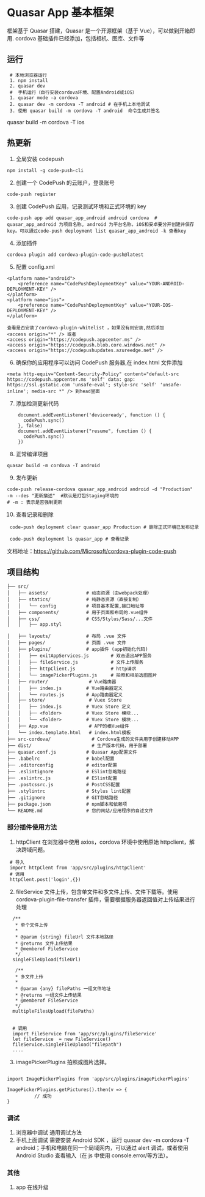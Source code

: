 # Quasar App 基本框架

框架基于 Quasar 搭建，Quasar 是一个开源框架（基于 Vue），可以做到开箱即用.
cordova 基础插件已经添加，包括相机、图库、文件等

## 运行

```
 # 本地浏览器运行
 1. npm install
 2. quasar dev
 #  手机运行（自行安装cordova环境、配置Android或iOS）
 1. quasar mode -a cordova
 2. quasar dev -m cordova -T android # 在手机上本地调试
 3. 使用 quasar build -m cordova -T android  命令生成并签名

```

quasar build -m cordova -T ios

## 热更新

1. 全局安装 codepush

```
npm install -g code-push-cli

```

2. 创建一个 CodePush 的云账户，登录账号

```
code-push register

```

3. 创建 CodePush 应用，记录测试环境和正式环境的 key

```
code-push app add quasar_app_android android cordova  # quasar_app_android 为项目名称, android 为平台名称，iOS和安卓要分开创建并保存key。可以通过code-push deployment list quasar_app_android -k 查看key

```

4. 添加插件

```
cordova plugin add cordova-plugin-code-push@latest

```

5. 配置 config.xml

```
<platform name="android">
    <preference name="CodePushDeploymentKey" value="YOUR-ANDROID-DEPLOYMENT-KEY" />
</platform>
<platform name="ios">
    <preference name="CodePushDeploymentKey" value="YOUR-IOS-DEPLOYMENT-KEY" />
</platform>

查看是否安装了cordova-plugin-whitelist ，如果没有则安装,然后添加
<access origin="*" /> 或者
<access origin="https://codepush.appcenter.ms" />
<access origin="https://codepush.blob.core.windows.net" />
<access origin="https://codepushupdates.azureedge.net" />

```

6. 确保你的应用程序可以访问 CodePush 服务器,在 index.html 文件添加

```
<meta http-equiv="Content-Security-Policy" content="default-src https://codepush.appcenter.ms 'self' data: gap: https://ssl.gstatic.com 'unsafe-eval'; style-src 'self' 'unsafe-inline'; media-src *" /> 到head里面

```

7. 添加检测更新代码

```
    document.addEventListener('deviceready', function () {
      codePush.sync()
    }, false)
    document.addEventListener("resume", function () {
      codePush.sync()
    })

```

8. 正常编译项目

```
quasar build -m cordova -T android

```

9. 发布更新

```
code-push release-cordova quasar_app_android android -d "Production"  -m --des "更新描述"  #默认是打包Staging环境的
# -m : 表示是否强制更新
```

10. 查看记录和删除

```
 code-push deployment clear quasar_app Production # 删除正式环境已发布记录

 code-push deployment ls quasar_app # 查看记录

```

文档地址：https://github.com/Microsoft/cordova-plugin-code-push

## 项目结构

```
├── src/
│   ├── assets/              # 动态资源（由webpack处理）
│   ├── statics/             # 纯静态资源（直接复制）
│   │   └── config           # 项目基本配置,接口地址等
│   ├── components/          # 用于页面和布局的.vue组件
│   ├── css/                 # CSS/Stylus/Sass/...文件
│   │   ├── app.styl

│   ├── layouts/             # 布局 .vue 文件
│   ├── pages/               # 页面 .vue 文件
│   ├── plugins/             # app插件 (app初始化代码)
│   │   ├── exitAppServices.js        # 双击退出APP服务
│   │   ├── fileService.js            # 文件上传服务
│   │   ├── httpClient.js             # http请求
│   │   └── imagePickerPlugins.js     # 拍照和相册选图图片
│   ├── router/               # Vue路由器
│   │   ├── index.js         # Vue路由器定义
│   │   └── routes.js        # App路由器定义
│   ├── store/                # Vuex Store
│   │   ├── index.js         # Vuex Store 定义
│   │   ├── <folder>         # Vuex Store 模块...
│   │   └── <folder>         # Vuex Store 模块...
│   ├── App.vue               # APP的根Vue组件
│   └── index.template.html   # index.html模板
├── src-cordova/               # Cordova生成的文件夹用于创建移动APP
├── dist/                      # 生产版本代码，用于部署
├── quasar.conf.js           # Quasar App配置文件
├── .babelrc                 # babel配置
├── .editorconfig            # editor配置
├── .eslintignore            # ESlint忽略路径
├── .eslintrc.js             # ESlint配置
├── .postcssrc.js            # PostCSS配置
├── .stylintrc               # Stylus lint配置
├── .gitignore               # GIT忽略路径
├── package.json             # npm脚本和依赖项
└── README.md                # 您的网站/应用程序的自述文件
```

### 部分插件使用方法

1. httpClient 在浏览器中使用 axios，cordova 环境中使用原始 httpclient，解决跨域问题。

```
 # 导入
 import httpClent from 'app/src/plugins/httpClient'
 # 调用
 httpClent.post('login',{})
```

2. fileService 文件上传，包含单文件和多文件上传、文件下载等。使用 cordova-plugin-file-transfer 插件，需要根据服务器返回值对上传结果进行处理

```
  /**
   * 单个文件上传
   *
   * @param {string} fileUrl 文件本地路径
   * @returns 文件上传结果
   * @memberof FileService
   */
  singleFileUpload(fileUrl)

   /**
   * 多文件上传
   *
   * @param {any} filePaths 一组文件地址
   * @returns 一组文件上传结果
   * @memberof FileService
   */
  multipleFilesUpload(filePaths)


  # 调用
  import FileService from 'app/src/plugins/fileService'
  let fileService  = new FileService()
  fileService.singleFileUpload("filepath")
  ....
```

3. imagePickerPlugins 拍照或图片选择。

```

import ImagePickerPlugins from 'app/src/plugins/imagePickerPlugins'

ImagePickerPlugins.getPictures().then(v => {
          // 成功
}
```

### 调试

1. 浏览器中调试
   通用调试方法
2. 手机上面调试
   需要安装 Android SDK ，运行 quasar dev -m cordova -T android；手机和电脑在同一个局域网内，可以通过 alert 调试，或者使用 Android Studio 查看输入（在 js 中使用 console.error/等方法）。

### 其他

1. app 在线升级
